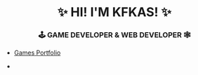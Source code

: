 <h1 align="center">✨ HI! I'M KFKAS! ✨</h1>
<h3 align="center">🕹️ GAME DEVELOPER & WEB DEVELOPER 🕸️</h3>

- <p align="left"><a href="https://kfkas.itch.io">Games Portfolio</a></p>
- 
